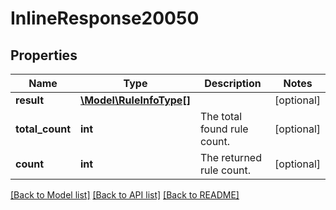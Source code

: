 # InlineResponse20050

## Properties
Name | Type | Description | Notes
------------ | ------------- | ------------- | -------------
**result** | [**\Model\RuleInfoType[]**](RuleInfoType.md) |  | [optional] 
**total_count** | **int** | The total found rule count. | [optional] 
**count** | **int** | The returned rule count. | [optional] 

[[Back to Model list]](../README.md#documentation-for-models) [[Back to API list]](../README.md#documentation-for-api-endpoints) [[Back to README]](../README.md)


